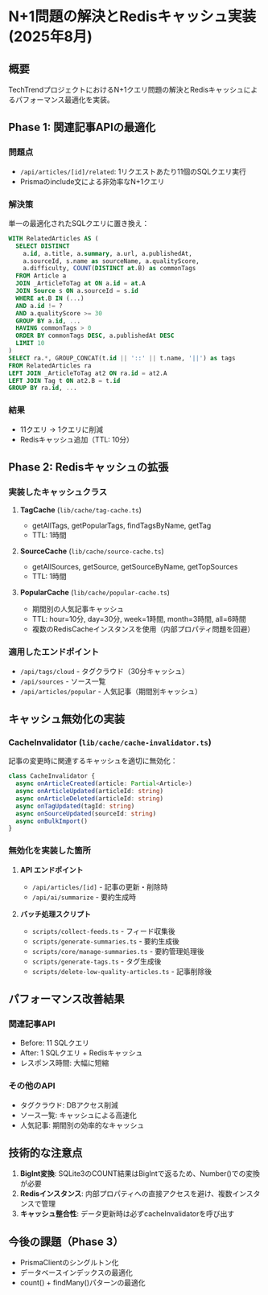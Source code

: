 # N+1問題の解決とRedisキャッシュ実装 (2025年8月)

## 概要
TechTrendプロジェクトにおけるN+1クエリ問題の解決とRedisキャッシュによるパフォーマンス最適化を実装。

## Phase 1: 関連記事APIの最適化

### 問題点
- `/api/articles/[id]/related`: 1リクエストあたり11個のSQLクエリ実行
- Prismaのinclude文による非効率なN+1クエリ

### 解決策
単一の最適化されたSQLクエリに置き換え：
```sql
WITH RelatedArticles AS (
  SELECT DISTINCT
    a.id, a.title, a.summary, a.url, a.publishedAt,
    a.sourceId, s.name as sourceName, a.qualityScore,
    a.difficulty, COUNT(DISTINCT at.B) as commonTags
  FROM Article a
  JOIN _ArticleToTag at ON a.id = at.A
  JOIN Source s ON a.sourceId = s.id
  WHERE at.B IN (...)
  AND a.id != ?
  AND a.qualityScore >= 30
  GROUP BY a.id, ...
  HAVING commonTags > 0
  ORDER BY commonTags DESC, a.publishedAt DESC
  LIMIT 10
)
SELECT ra.*, GROUP_CONCAT(t.id || '::' || t.name, '||') as tags
FROM RelatedArticles ra
LEFT JOIN _ArticleToTag at2 ON ra.id = at2.A
LEFT JOIN Tag t ON at2.B = t.id
GROUP BY ra.id, ...
```

### 結果
- 11クエリ → 1クエリに削減
- Redisキャッシュ追加（TTL: 10分）

## Phase 2: Redisキャッシュの拡張

### 実装したキャッシュクラス

1. **TagCache** (`lib/cache/tag-cache.ts`)
   - getAllTags, getPopularTags, findTagsByName, getTag
   - TTL: 1時間

2. **SourceCache** (`lib/cache/source-cache.ts`)
   - getAllSources, getSource, getSourceByName, getTopSources
   - TTL: 1時間

3. **PopularCache** (`lib/cache/popular-cache.ts`)
   - 期間別の人気記事キャッシュ
   - TTL: hour=10分, day=30分, week=1時間, month=3時間, all=6時間
   - 複数のRedisCacheインスタンスを使用（内部プロパティ問題を回避）

### 適用したエンドポイント
- `/api/tags/cloud` - タグクラウド（30分キャッシュ）
- `/api/sources` - ソース一覧
- `/api/articles/popular` - 人気記事（期間別キャッシュ）

## キャッシュ無効化の実装

### CacheInvalidator (`lib/cache/cache-invalidator.ts`)
記事の変更時に関連するキャッシュを適切に無効化：

```typescript
class CacheInvalidator {
  async onArticleCreated(article: Partial<Article>)
  async onArticleUpdated(articleId: string)
  async onArticleDeleted(articleId: string)
  async onTagUpdated(tagId: string)
  async onSourceUpdated(sourceId: string)
  async onBulkImport()
}
```

### 無効化を実装した箇所

1. **API エンドポイント**
   - `/api/articles/[id]` - 記事の更新・削除時
   - `/api/ai/summarize` - 要約生成時

2. **バッチ処理スクリプト**
   - `scripts/collect-feeds.ts` - フィード収集後
   - `scripts/generate-summaries.ts` - 要約生成後
   - `scripts/core/manage-summaries.ts` - 要約管理処理後
   - `scripts/generate-tags.ts` - タグ生成後
   - `scripts/delete-low-quality-articles.ts` - 記事削除後

## パフォーマンス改善結果

### 関連記事API
- Before: 11 SQLクエリ
- After: 1 SQLクエリ + Redisキャッシュ
- レスポンス時間: 大幅に短縮

### その他のAPI
- タグクラウド: DBアクセス削減
- ソース一覧: キャッシュによる高速化
- 人気記事: 期間別の効率的なキャッシュ

## 技術的な注意点

1. **BigInt変換**: SQLite3のCOUNT結果はBigIntで返るため、Number()での変換が必要
2. **Redisインスタンス**: 内部プロパティへの直接アクセスを避け、複数インスタンスで管理
3. **キャッシュ整合性**: データ更新時は必ずcacheInvalidatorを呼び出す

## 今後の課題（Phase 3）
- PrismaClientのシングルトン化
- データベースインデックスの最適化
- count() + findMany()パターンの最適化